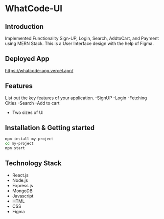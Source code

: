 # WhatCode-UI

## Introduction
Implemented Functionality Sign-UP, Login, Search, AddtoCart, and Payment using MERN Stack. This is a User Interface design with the help of Figma.

## Deployed App
https://whatcode-app.vercel.app/


## Features
List out the key features of your application.
-SignUP
-Login
-Fetching Cities
-Search
-Add to cart
- Two sizes of UI

## Installation & Getting started

```bash
npm install my-project
cd my-project
npm start
```


## Technology Stack
- React.js
- Node.js
- Express.js
- MongoDB
- Javascript
- HTML
- CSS
- Figma
